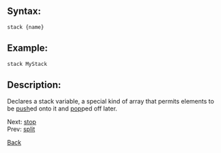 ## Syntax:
`stack {name}`

## Example:
`stack MyStack`

## Description:
Declares a stack variable, a special kind of array that permits elements to be [push](push.md)ed onto it and [pop](pop.md)ped off later.

Next: [stop](stop.md)  
Prev: [split](split.md)

[Back](../../README.md)
